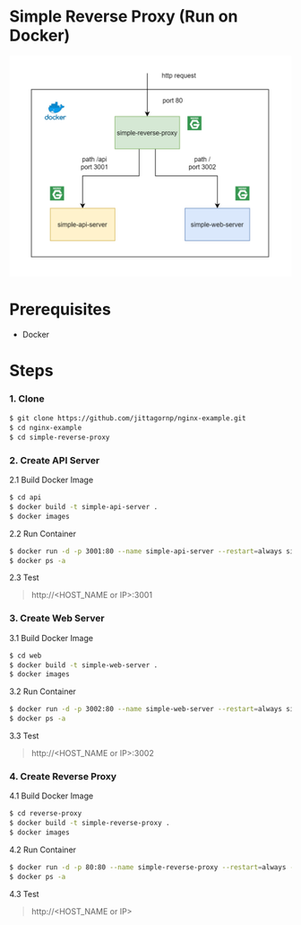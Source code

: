 # Simple Reverse Proxy (Run on Docker)

<img src="./nginx-reverse-proxy.png" width="600"/>

# Prerequisites

- Docker 

# Steps

### 1. Clone

```sh
$ git clone https://github.com/jittagornp/nginx-example.git
$ cd nginx-example
$ cd simple-reverse-proxy 
```

### 2. Create API Server

2.1 Build Docker Image

```sh
$ cd api
$ docker build -t simple-api-server .  
$ docker images 
```

2.2 Run Container 

```sh
$ docker run -d -p 3001:80 --name simple-api-server --restart=always simple-api-server 
$ docker ps -a 
```

2.3 Test

> http://<HOST_NAME or IP>:3001

### 3. Create Web Server

3.1 Build Docker Image

```sh
$ cd web
$ docker build -t simple-web-server .  
$ docker images 
```

3.2 Run Container 

```sh
$ docker run -d -p 3002:80 --name simple-web-server --restart=always simple-web-server 
$ docker ps -a 
```

3.3 Test

> http://<HOST_NAME or IP>:3002


### 4. Create Reverse Proxy 

4.1 Build Docker Image

```sh
$ cd reverse-proxy 
$ docker build -t simple-reverse-proxy .  
$ docker images 
```

4.2 Run Container 

```sh
$ docker run -d -p 80:80 --name simple-reverse-proxy --restart=always --link=simple-api-server --link=simple-web-server simple-reverse-proxy 
$ docker ps -a 
```

4.3 Test

> http://<HOST_NAME or IP>
